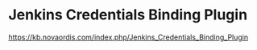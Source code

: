 # Jenkins Credentials Binding Plugin

https://kb.novaordis.com/index.php/Jenkins_Credentials_Binding_Plugin

